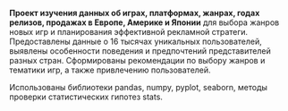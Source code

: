 **Проект изучения данных об играх, платформах, жанрах, годах релизов, продажах в Европе, Америке и Японии** для выбора жанров новых игр и планирования эффективной рекламной стратеги. Предоставлены данные о 16 тысячах уникальных пользователей, выявлены особенности поведения и предпочтений представителей разных стран. Сформированы рекомендации по выбору жанров и тематики игр, а также привлечению пользователей.

Использованы библиотеки pandas, numpy, pyplot, seaborn, методы проверки статистических гипотез stats.
